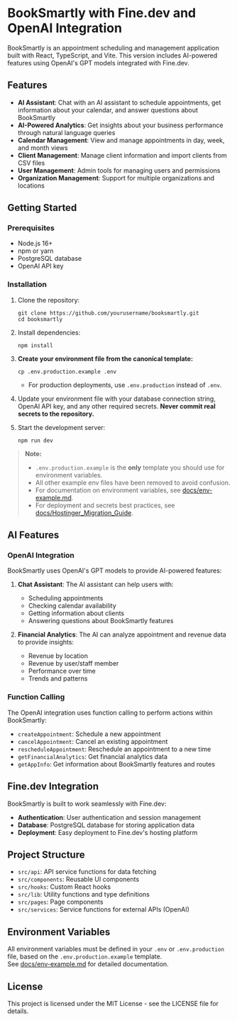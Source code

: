 # BookSmartly with Fine.dev and OpenAI Integration

BookSmartly is an appointment scheduling and management application built with React, TypeScript, and Vite. This version includes AI-powered features using OpenAI's GPT models integrated with Fine.dev.

## Features

- **AI Assistant**: Chat with an AI assistant to schedule appointments, get information about your calendar, and answer questions about BookSmartly
- **AI-Powered Analytics**: Get insights about your business performance through natural language queries
- **Calendar Management**: View and manage appointments in day, week, and month views
- **Client Management**: Manage client information and import clients from CSV files
- **User Management**: Admin tools for managing users and permissions
- **Organization Management**: Support for multiple organizations and locations

## Getting Started

### Prerequisites

- Node.js 16+
- npm or yarn
- PostgreSQL database
- OpenAI API key

### Installation

1. Clone the repository:
   ```
   git clone https://github.com/yourusername/booksmartly.git
   cd booksmartly
   ```

2. Install dependencies:
   ```
   npm install
   ```

3. **Create your environment file from the canonical template:**
   ```
   cp .env.production.example .env
   ```
   - For production deployments, use `.env.production` instead of `.env`.

4. Update your environment file with your database connection string, OpenAI API key, and any other required secrets. **Never commit real secrets to the repository.**

5. Start the development server:
   ```
   npm run dev
   ```

> **Note:**  
> - `.env.production.example` is the **only** template you should use for environment variables.  
> - All other example env files have been removed to avoid confusion.  
> - For documentation on environment variables, see [docs/env-example.md](docs/env-example.md).  
> - For deployment and secrets best practices, see [docs/Hostinger_Migration_Guide](docs/Hostinger_Migration_Guide).

## AI Features

### OpenAI Integration

BookSmartly uses OpenAI's GPT models to provide AI-powered features:

1. **Chat Assistant**: The AI assistant can help users with:
   - Scheduling appointments
   - Checking calendar availability
   - Getting information about clients
   - Answering questions about BookSmartly features

2. **Financial Analytics**: The AI can analyze appointment and revenue data to provide insights:
   - Revenue by location
   - Revenue by user/staff member
   - Performance over time
   - Trends and patterns

### Function Calling

The OpenAI integration uses function calling to perform actions within BookSmartly:

- `createAppointment`: Schedule a new appointment
- `cancelAppointment`: Cancel an existing appointment
- `rescheduleAppointment`: Reschedule an appointment to a new time
- `getFinancialAnalytics`: Get financial analytics data
- `getAppInfo`: Get information about BookSmartly features and routes

## Fine.dev Integration

BookSmartly is built to work seamlessly with Fine.dev:

- **Authentication**: User authentication and session management
- **Database**: PostgreSQL database for storing application data
- **Deployment**: Easy deployment to Fine.dev's hosting platform

## Project Structure

- `src/api`: API service functions for data fetching
- `src/components`: Reusable UI components
- `src/hooks`: Custom React hooks
- `src/lib`: Utility functions and type definitions
- `src/pages`: Page components
- `src/services`: Service functions for external APIs (OpenAI)

## Environment Variables

All environment variables must be defined in your `.env` or `.env.production` file, based on the `.env.production.example` template.  
See [docs/env-example.md](docs/env-example.md) for detailed documentation.

## License

This project is licensed under the MIT License - see the LICENSE file for details.